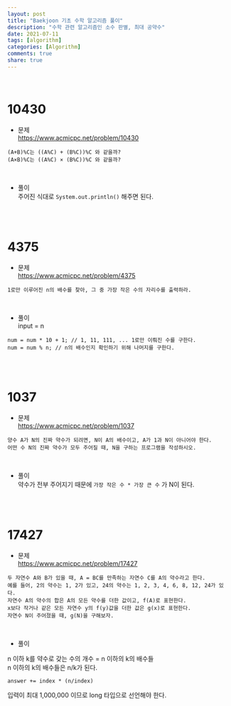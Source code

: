 ```yaml
---
layout: post
title: "Baekjoon 기초 수학 알고리즘 풀이"  
description: "수학 관련 알고리즘인 소수 판별, 최대 공약수"
date: 2021-07-11
tags: [algorithm]
categories: [Algorithm]
comments: true
share: true
---
```


<br />    

# 10430        
* 문제  
<https://www.acmicpc.net/problem/10430>    

```
(A+B)%C는 ((A%C) + (B%C))%C 와 같을까?
(A×B)%C는 ((A%C) × (B%C))%C 와 같을까?
```  

<br />    

* 풀이   
주어진 식대로 `System.out.println()` 해주면 된다.    
  
<br />     
<br />    


# 4375  
* 문제   
<https://www.acmicpc.net/problem/4375>    
  
```
1로만 이루어진 n의 배수를 찾아, 그 중 가장 작은 수의 자리수를 출력하라.
```

<br />   

* 풀이     
input = n     

```
num = num * 10 + 1; // 1, 11, 111, ... 1로만 이뤄진 수를 구한다. 
num = num % n; // n의 배수인지 확인하기 위해 나머지를 구한다.   
```

<br />       
<br />    


# 1037    
* 문제   
<https://www.acmicpc.net/problem/1037>   
  
```
양수 A가 N의 진짜 약수가 되려면, N이 A의 배수이고, A가 1과 N이 아니어야 한다. 
어떤 수 N의 진짜 약수가 모두 주어질 때, N을 구하는 프로그램을 작성하시오.
```

<br />    

* 풀이     
약수가 전부 주어지기 때문에 `가장 작은 수 * 가장 큰 수` 가 N이 된다.   
  
<br />     
<br />    

# 17427   
* 문제    
<https://www.acmicpc.net/problem/17427>   
  
```
두 자연수 A와 B가 있을 때, A = BC를 만족하는 자연수 C를 A의 약수라고 한다. 
예를 들어, 2의 약수는 1, 2가 있고, 24의 약수는 1, 2, 3, 4, 6, 8, 12, 24가 있다. 
자연수 A의 약수의 합은 A의 모든 약수를 더한 값이고, f(A)로 표현한다. 
x보다 작거나 같은 모든 자연수 y의 f(y)값을 더한 값은 g(x)로 표현한다.
자연수 N이 주어졌을 때, g(N)을 구해보자.
```

<br />    

* 풀이     


n 이하 k를 약수로 갖는 수의 개수 = n 이하의 k의 배수들  
n 이하의 k의 배수들은 n/k가 된다. 

```
answer += index * (n/index)
```

입력이 최대 1,000,000 이므로 long 타입으로 선언해야 한다.    



<br />    
<br />    


